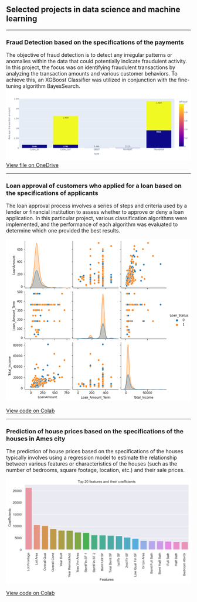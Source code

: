 ## Selected projects in data science and machine learning

---

### Fraud Detection based on the specifications of the payments 

The objective of fraud detection is to detect any irregular patterns or anomalies within the data that could potentially indicate fraudulent activity. In this project, the focus was on identifying fraudulent transactions by analyzing the transaction amounts and various customer behaviors. To achieve this, an XGBoost Classifier was utilized in conjunction with the fine-tuning algorithm BayesSearch.
<img src="images/Fraud_detection.png?raw=true"/>
<a href="https://my.shell.com/:f:/g/personal/emil_javadli_shell_com/EvAGtqTmjWlMt8ilWxhbOEIBc1U6yiiv1KL8JRMmMn5SuQ?e=mzSxX8">View file on OneDrive</a> 

---
### Loan approval of customers who applied for a loan based on the specifications of applicants 

The loan approval process involves a series of steps and criteria used by a lender or financial institution to assess whether to approve or deny a loan application. In this particular project, various classification algorithms were implemented, and the performance of each algorithm was evaluated to determine which one provided the best results.

<img src="images/Loan_approval.png?raw=true"/>

<a href="https://colab.research.google.com/drive/10h-zGy8O6ksr9mR34oz-aJ8v1YmQjhCp?usp=sharing">View code on Colab</a> 

---

### Prediction of house prices based on the specifications of the houses in Ames city 

The prediction of house prices based on the specifications of the houses typically involves using a regression model to estimate the relationship between various features or characteristics of the houses (such as the number of bedrooms, square footage, location, etc.) and their sale prices.

<img src="images/House_prices.png?raw=true"/>

<a href="https://colab.research.google.com/drive/1WTYEC6E_odgHfl2DPtpVzJLRefwAh5SE">View code on Colab</a> 






<!-- Remove above link if you don't want to attibute -->
